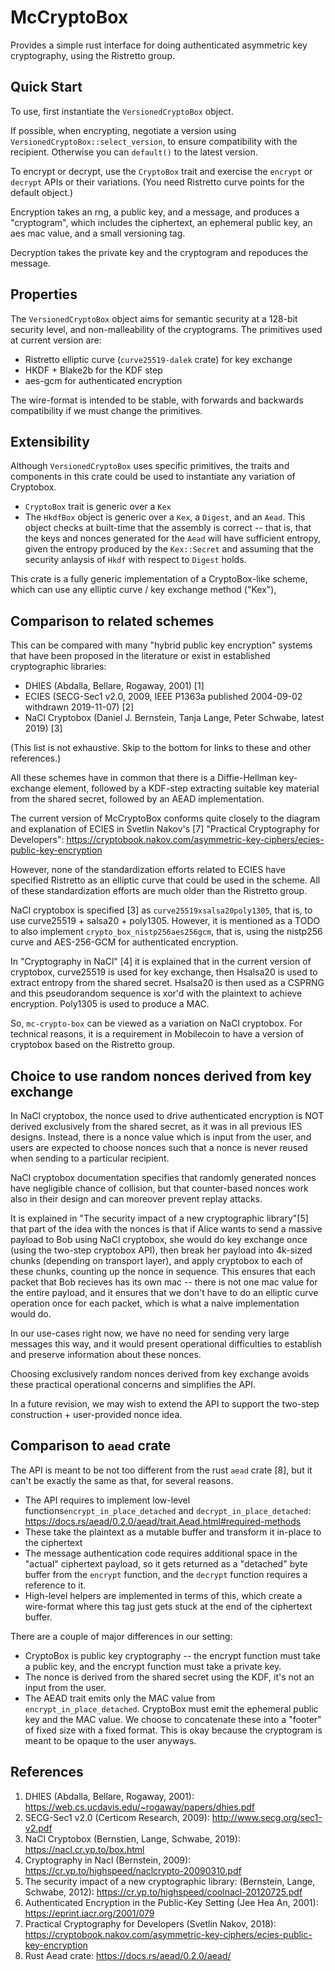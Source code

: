 McCryptoBox
===========

Provides a simple rust interface for doing authenticated asymmetric key cryptography,
using the Ristretto group.

Quick Start
-----------

To use, first instantiate the `VersionedCryptoBox` object.

If possible, when encrypting, negotiate a version
using `VersionedCryptoBox::select_version`, to ensure compatibility with the recipient.
Otherwise you can `default()` to the latest version.

To encrypt or decrypt, use the `CryptoBox` trait and exercise the `encrypt` or
`decrypt` APIs or their variations. (You need Ristretto curve points for the default object.)

Encryption takes an rng, a public key, and a message, and produces a "cryptogram",
which includes the ciphertext, an ephemeral public key, an aes mac value, and a small versioning tag.

Decryption takes the private key and the cryptogram and repoduces the message.

Properties
----------

The `VersionedCryptoBox` object aims for semantic security at a 128-bit security level,
and non-malleability of the cryptograms. The primitives used at current version are:

- Ristretto elliptic curve (`curve25519-dalek` crate) for key exchange
- HKDF + Blake2b for the KDF step
- aes-gcm for authenticated encryption

The wire-format is intended to be stable, with forwards and backwards compatibility
if we must change the primitives.

Extensibility
-------------

Although `VersionedCryptoBox` uses specific primitives, the traits and components
in this crate could be used to instantiate any variation of Cryptobox.

- `CryptoBox` trait is generic over a `Kex`
- The `HkdfBox` object is generic over a `Kex`, a `Digest`, and an `Aead`.
  This object checks at built-time that the assembly is correct -- that is,
  that the keys and nonces generated for the `Aead` will have sufficient entropy,
  given the entropy produced by the `Kex::Secret` and assuming that the security
  anlaysis of `Hkdf` with respect to `Digest` holds.

This crate is a fully generic implementation of a CryptoBox-like scheme, which
can use any elliptic curve / key exchange method ("Kex"), 

Comparison to related schemes
-----------------------------

This can be compared with many "hybrid public key encryption" systems that have
been proposed in the literature or exist in established cryptographic libraries:

- DHIES (Abdalla, Bellare, Rogaway, 2001) [1]
- ECIES (SECG-Sec1 v2.0, 2009, IEEE P1363a published 2004-09-02 withdrawn 2019-11-07) [2]
- NaCl Cryptobox (Daniel J. Bernstein, Tanja Lange, Peter Schwabe, latest 2019) [3]

(This list is not exhaustive. Skip to the bottom for links to these and other references.)

All these schemes have in common that there is a Diffie-Hellman key-exchange element,
followed by a KDF-step extracting suitable key material from the shared secret, followed by an
AEAD implementation.

The current version of McCryptoBox conforms quite closely to the diagram and explanation
of ECIES in Svetlin Nakov's [7] "Practical Cryptography for Developers":
https://cryptobook.nakov.com/asymmetric-key-ciphers/ecies-public-key-encryption

However, none of the standardization efforts related to ECIES have specified Ristretto
as an elliptic curve that could be used in the scheme. All of these standardization
efforts are much older than the Ristretto group.

NaCl cryptobox is specified [3] as `curve25519xsalsa20poly1305`, that is, to use
curve25519 + salsa20 + poly1305. However, it is mentioned as a TODO to also implement
`crypto_box_nistp256aes256gcm`, that is, using the nistp256 curve and
AES-256-GCM for authenticated encryption.

In "Cryptography in NaCl" [4] it is explained that in the current version of cryptobox, curve25519
is used for key exchange, then Hsalsa20 is used to extract entropy from the shared secret.
Hsalsa20 is then used as a CSPRNG and this pseudorandom sequence is xor'd with the plaintext
to achieve encryption. Poly1305 is used to produce a MAC.

So, `mc-crypto-box` can be viewed as a variation on NaCl cryptobox.
For technical reasons, it is a requirement in Mobilecoin to have a version of
cryptobox based on the Ristretto group.

Choice to use random nonces derived from key exchange
-----------------------------------------------------

In NaCl cryptobox, the nonce used to drive authenticated encryption is NOT derived
exclusively from the shared secret, as it was in all previous IES designs. Instead,
there is a nonce value which is input from the user, and users are expected to choose
nonces such that a nonce is never reused when sending to a particular recipient.

NaCl cryptobox documentation specifies that randomly generated nonces have negligible
chance of collision, but that counter-based nonces work also in their design and can
moreover prevent replay attacks.

It is explained in "The security impact of a new cryptographic library"[5] that part of
the idea with the nonces is that if Alice wants to send a massive payload to Bob
using NaCl cryptobox, she would do key exchange once (using the two-step cryptobox
API), then break her payload into 4k-sized chunks (depending on transport layer),
and apply cryptobox to each of these chunks, counting up the nonce in sequence.
This ensures that each packet that Bob recieves has its own mac -- there is not one
mac value for the entire payload, and it ensures that we don't have to do an elliptic
curve operation once for each packet, which is what a naive implementation would do.

In our use-cases right now, we have no need for sending very large messages this way,
and it would present operational difficulties to establish and preserve information
about these nonces.

Choosing exclusively random nonces derived from key exchange avoids these practical
operational concerns and simplifies the API.

In a future revision, we may wish to
extend the API to support the two-step construction + user-provided nonce idea.

Comparison to `aead` crate
--------------------------

The API is meant to be not too different from the rust `aead` crate [8], but it can't
be exactly the same as that, for several reasons.

- The API requires to implement low-level functions`encrypt_in_place_detached`
  and `decrypt_in_place_detached`: https://docs.rs/aead/0.2.0/aead/trait.Aead.html#required-methods
- These take the plaintext as a mutable buffer and transform it in-place to the ciphertext
- The message authentication code requires additional space in the "actual" ciphertext payload,
  so it gets returned as a "detached" byte buffer from the `encrypt` function, and the `decrypt`
  function requires a reference to it.
- High-level helpers are implemented in terms of this, which create a wire-format where this tag
  just gets stuck at the end of the ciphertext buffer.

There are a couple of major differences in our setting:
- CryptoBox is public key cryptography -- the encrypt function must take a public key, and the
  encrypt function must take a private key.
- The nonce is derived from the shared secret using the KDF, it's not an input from the user.
- The AEAD trait emits only the MAC value from `encrypt_in_place_detached`. CryptoBox must
  emit the ephemeral public key and the MAC value. We choose to concatenate these
  into a "footer" of fixed size with a fixed format. This is okay because the cryptogram is meant
  to be opaque to the user anyways.

References
----------

1. DHIES (Abdalla, Bellare, Rogaway, 2001): https://web.cs.ucdavis.edu/~rogaway/papers/dhies.pdf
2. SECG-Sec1 v2.0 (Certicom Research, 2009): http://www.secg.org/sec1-v2.pdf
3. NaCl Cryptobox (Bernstien, Lange, Schwabe, 2019): https://nacl.cr.yp.to/box.html
4. Cryptography in Nacl (Bernstein, 2009): https://cr.yp.to/highspeed/naclcrypto-20090310.pdf
5. The security impact of a new cryptographic library: (Bernstein, Lange, Schwabe, 2012): https://cr.yp.to/highspeed/coolnacl-20120725.pdf
6. Authenticated Encryption in the Public-Key Setting (Jee Hea An, 2001): https://eprint.iacr.org/2001/079
7. Practical Cryptography for Developers (Svetlin Nakov, 2018): https://cryptobook.nakov.com/asymmetric-key-ciphers/ecies-public-key-encryption
8. Rust Aead crate: https://docs.rs/aead/0.2.0/aead/
